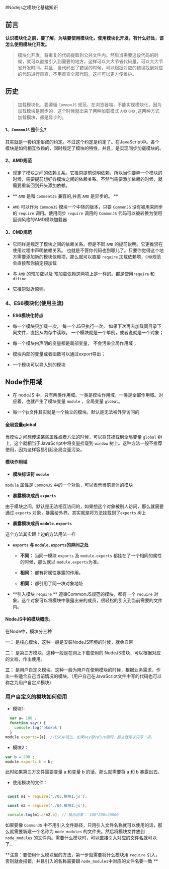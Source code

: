 #Nodejs之模块化基础知识



## 前言


**认识模块化之前，要了解，为啥要使用模块化，使用模块化开发，有什么好处，该怎么使用模块化开发。**

> 模块化开发，将重复的代码提取到公共文件内。然后当需要这段代码的时候，就可以直接引入到需要的地方，这样可以大大节省代码量，可以大大节省开发时间。并且，当代码出了错误的时候，可以根据对应的错误找到对应的代码进行审查，不用审查全部代码。这样可以更方便维护。


## 历史


> 加载模块化，要遵循 `CommonJS` 规范，在浏览器端，不能实现模块化，因为加载模块是同步的，这个时候就出来了两种加载模式 `AMD` `CMD` ,这两种方式加载模块，都是异步的。

#### 1、`CommonJS` 是什么?


其实就是一套约定俗成的约定。不过这个约定是约定了。在JavaScript中。各个模块是如何相互依赖的，同时规定了模块的特性，并且，是实现同步加载模块的。

#### 2、AMD规范


- 规定了模块之间的依赖关系。它推崇提前说明依赖，所以当你要弄一个模块的时候，需要提前想好各模块之间的依赖关系。不然当需要添加依赖的时候，就需要重新回到开头添加依赖。

- ** `AMD` 是和 `CommentJS` 兼容的,并且 `AMD` 是异步的。 **

- `AMD` 可以作为 `CommonJS` 模块一个中转的版本，只要 `CommonJS` 没有被用来同步的 `require` 调用。使用同步 `require` 调用的 `CommonJS` 代码可以被转换为使用回调风格的AMD模块加载器


#### 3、CMD规范


 - 它同样是规定了模块之间的依赖关系。但是不同 `AMD` 的提前说明。它更推崇在使用过程中声明依赖关系。 也就是不管你代码也到哪儿了。只要你觉得这个地方需要添加新的模块依赖项，那么就可以直接 `require` 加载依赖项，`CMD`规范会直接帮你搞定预加载
 
- 与 `AMD` 的预加载以及 预加载依赖这两项上是一样的。都是使用`require` 和 `difine`

- 它推崇就近原则。

### 4、ES6模块化(使用主流)


  - **ES6模块化特点**

   - 每一个模块只加载一次， 每一个JS只执行一次， 如果下次再去加载同目录下同文件，直接从内存中读取。 一个模块就是一个单例，或者说就是一个对象；

   - 每一个模块内声明的变量都是局部变量， 不会污染全局作用域；

   - 模块内部的变量或者函数可以通过export导出；

   - 一个模块可以导入别的模块


## Node作用域

 
 -  在 nodeJS 中，只有两类作用域。一类是模块作用域，一类是全部作用域。对应着，也就产生了模块变量 `module` ，全局变量 `global`。
 
 - 每一个js文件其实就是一个独立的模块。默认是无法被外界访问的


#### 全局变量global


当模块之间想传递某些属性或者方法的时候，可以将其挂载到全局变量 `global` 树上，这个就相当于JavaScript中将变量挂载到 `window` 树上。这种方法一般不推荐使用，因为这样容易引起全局变量污染。

#### 模块作用域

 - **模块标识符 `module`**

 
`module` 属性是 `CommonJS` 中的一个对象，可以表示当前具体的模块
 

 - **暴露模块成员 `exports`**


 由于模块之间，默认是无法相互访问的，如果想这个对象被别人访问，那么就需要通过 `exports` 对象，暴露给外界。其实就是将方法挂载到了`exports` 树上


 - **暴露模块成员 `module.exports`**

 这个方法其实跟上边的方法用法一样

 
- **`exports` 与 `module.exports`的异同之处**

  - **不同：** 当同一模块 `exports` 及 `module.exports` 都挂在了一个相同的属性的时候，那么就以 `module.exports`为准。
  
  - **相同：** 都有将属性暴露的作用。
  
  - **相同：** 都引用了同一块对象地址
 
 - **引入模块 `require` **
遵循CommonJS规范的模块，都有一个 `require` 对象。这个对象可以将模块中暴露出来的成员，很轻松的引入到当前需要的文件内。


#### NodeJS中的模块概念。


在Node中，模块分三种

**一：** 是核心模块，这种一般是安装NodeJS环境的时候，就会自带

**二：** 是第三方模块，这种一般是在网上下载使用的 NodeJS模块，可以根据对应的文档，作出使用。

**三：** 是用户自定义模块。这种一般为用户在使用模块的时候，根据业务需求，作出一些适合自己当前情况的模块。（用户自己在JavaScript文件中写的代码也可以称之为用户自定义模块）


### 用户自定义的模块如何使用


 - 模块1:

  ```javascript
    var a= 100 ;
    function say() {
      console.log('okokok')
    }
  module.exports={a}; //ES6中语法，如果key跟value相同，那么就可以只写一项。
  ```


 - 模块2：
 

 ```javascript
 var b = 200 ;
 module.exports.b = b;
 ```


此时如果第三方文件需要变量 a 和变量 b 的话，那么就需要将 a 和 b 暴露出去。

 
 - 使用模块的文件：
 

  ```javascript

   const m1 = require('./03.模块1.js');

   const m2 = require('./04.模块2.js');

   console.log(m1.a*m2.b); // 输出结果： 100*200=20000 
 ```


如果要像 `CommonJS` 中不用引入文件路径，只用引入文件名称就可以使用的话，那么就需要新建一个名称为 `node_modules` 的文件夹。然后将模块文件放到 `node_modules` 的文件内。需要什么模块时，可以直接引入对应的文件名就可以了。


 **注意：要使用什么模块里的方法，第一步就需要将什么模块用 `require` 引入，否则就会报错，并且引入的名称需要跟 `node_modules`中对应的文件名要一致 **